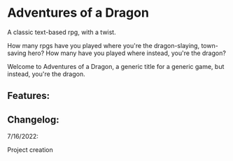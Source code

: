 # Adventures of a Dragon
A classic text-based rpg, with a twist.



How many rpgs have you played where you're the dragon-slaying, town-saving hero? 
How many have you played where instead, you're the dragon?

Welcome to Adventures of a Dragon, a generic title for a generic game, but instead, you're the dragon.

## Features:


## Changelog:

7/16/2022:

Project creation